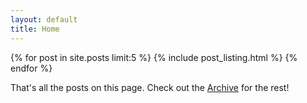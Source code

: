 ```yaml
---
layout: default
title: Home
---
```


{% for post in site.posts limit:5 %}
  {% include post_listing.html %}
{% endfor %}

That's all the posts on this page. Check out the [Archive](/archive/) for the rest!
